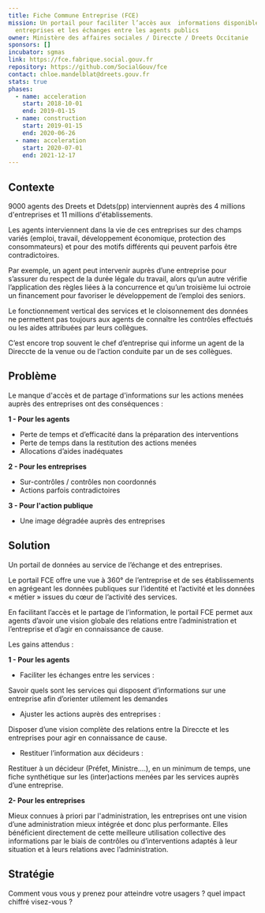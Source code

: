 ```yaml
---
title: Fiche Commune Entreprise (FCE)
mission: Un portail pour faciliter l’accès aux  informations disponibles sur les
  entreprises et les échanges entre les agents publics
owner: Ministère des affaires sociales / Direccte / Dreets Occitanie
sponsors: []
incubator: sgmas
link: https://fce.fabrique.social.gouv.fr
repository: https://github.com/SocialGouv/fce
contact: chloe.mandelblat@dreets.gouv.fr
stats: true
phases:
  - name: acceleration
    start: 2018-10-01
    end: 2019-01-15
  - name: construction
    start: 2019-01-15
    end: 2020-06-26
  - name: acceleration
    start: 2020-07-01
    end: 2021-12-17
---
```

## Contexte

9000 agents des Dreets et Ddets(pp) interviennent auprès des 4 millions d'entreprises et 11 millions d'établissements.

Les agents interviennent dans la vie de ces entreprises sur des champs variés (emploi, travail, développement économique, protection des consommateurs) et pour des motifs différents qui peuvent parfois être contradictoires.

Par exemple, un agent peut intervenir auprès d’une entreprise pour s’assurer du respect de la durée légale du travail, alors qu’un autre vérifie l’application des règles liées à la concurrence et qu’un troisième lui octroie un financement pour favoriser le développement de l’emploi des seniors.

Le fonctionnement vertical des services et le cloisonnement des données ne permettent pas toujours aux agents de connaître les contrôles effectués ou les aides attribuées par leurs collègues.

C’est encore trop souvent le chef d’entreprise qui informe un agent de la Direccte de la venue ou de l’action conduite par un de ses collègues.

## Problème

Le manque d'accès et de partage d'informations sur les actions menées auprès des entreprises ont des conséquences :

**1 -  Pour les agents** 

* Perte de temps et d’efficacité dans la préparation des interventions
* Perte de temps dans la restitution des actions menées
* Allocations d’aides inadéquates

**2 - Pour les entreprises**

* Sur-contrôles / contrôles non coordonnés
* Actions parfois contradictoires

**3 - Pour l'action publique**

* Une image dégradée auprès des entreprises

## Solution

Un portail de données au service de l’échange et des entreprises.

Le portail FCE offre une vue à 360° de l’entreprise et de ses établissements en agrégeant les données publiques sur l’identité et l’activité et les données « métier »  issues du cœur de l’activité des services.

En facilitant l’accès et le partage de l’information, le portail FCE permet aux agents d’avoir une vision globale des relations entre l’administration et l’entreprise et d’agir en connaissance de cause.

Les gains attendus :

**1 - Pour les agents** 

* Faciliter les échanges entre les services : 

Savoir quels sont les services qui disposent d’informations sur une entreprise afin d’orienter utilement les demandes

* Ajuster les actions auprès des entreprises :

Disposer d’une vision complète des relations entre la Direccte et les entreprises pour agir en connaissance de cause.

* Restituer l’information aux décideurs :

Restituer à un décideur (Préfet, Ministre….), en un minimum de temps, une fiche synthétique sur les (inter)actions menées par les services auprès d’une entreprise.

**2- Pour les entreprises**

Mieux connues à priori par l'administration, les entreprises ont une vision d’une administration mieux intégrée et donc plus performante. Elles bénéficient directement de cette meilleure utilisation collective des informations par le biais de contrôles ou d’interventions adaptés à leur situation et à leurs relations avec l’administration.

## Stratégie

Comment vous vous y prenez pour atteindre votre usagers ? quel impact chiffré visez-vous ?